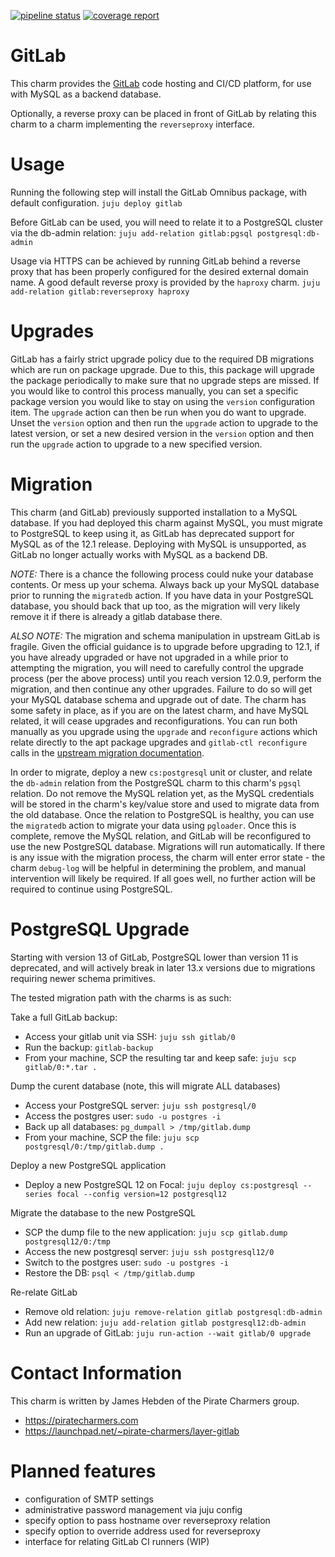 [![pipeline status](https://git.ec0.io/pirate-charmers/charm-gitlab/badges/master/pipeline.svg)](https://git.ec0.io/pirate-charmers/charm-gitlab/commits/master)
[![coverage report](https://git.ec0.io/pirate-charmers/charm-gitlab/badges/master/coverage.svg)](https://git.ec0.io/pirate-charmers/charm-gitlab/commits/master)

# GitLab 

This charm provides the [GitLab](https://gitlab.com) code hosting and CI/CD platform, for use with MySQL as a backend database.

Optionally, a reverse proxy can be placed in front of GitLab by relating this charm to a charm implementing the `reverseproxy` interface.

# Usage

Running the following step will install the GitLab Omnibus package,
with default configuration.
`juju deploy gitlab`

Before GitLab can be used, you will need to relate it to a
PostgreSQL cluster via the db-admin relation:
`juju add-relation gitlab:pgsql postgresql:db-admin`

Usage via HTTPS can be achieved by running GitLab behind a reverse
proxy that has been properly configured for the desired external
domain name. A good default reverse proxy is provided by the
`haproxy` charm.
`juju add-relation gitlab:reverseproxy haproxy`

# Upgrades

GitLab has a fairly strict upgrade policy due to the required
DB migrations which are run on package upgrade. Due to this,
this package will upgrade the package periodically to make sure
that no upgrade steps are missed. If you would like to control
this process manually, you can set a specific package version
you would like to stay on using the `version` configuration
item. The `upgrade` action can then be run when you do want to
upgrade. Unset the `version` option and then run the `upgrade`
action to upgrade to the latest version, or set a new desired
version in the `version` option and then run the `upgrade`
action to upgrade to a new specified version.

# Migration
This charm (and GitLab) previously supported installation to
a MySQL database. If you had deployed this charm against MySQL,
you must migrate to PostgreSQL to keep using it, as GitLab
has deprecated support for MySQL as of the 12.1 release. Deploying
with MySQL is unsupported, as GitLab no longer actually
works with MySQL as a backend DB.

*NOTE:* There is a chance the following process could nuke your
database contents. Or mess up your schema. Always back up your
MySQL database prior to running the `migratedb` action.
If you have data in your PostgreSQL database, you should back
that up too, as the migration will very likely remove it if
there is already a gitlab database there.

*ALSO NOTE:* The migration and schema manipulation in upstream
GitLab is fragile. Given the official guidance is to upgrade
before upgrading to 12.1, if you have already upgraded or have
not upgraded in a while prior to attempting the migration, you
will need to carefully control the upgrade process (per the
above process) until you reach version 12.0.9, perform the
migration, and then continue any other upgrades. Failure to do
so will get your MySQL database schema and upgrade out of date.
The charm has some safety in place, as if you are on the latest
charm, and have MySQL related, it will cease upgrades and
reconfigurations. You can run both manually as you upgrade using
the `upgrade` and `reconfigure` actions which relate directly to
the apt package upgrades and `gitlab-ctl reconfigure` calls in
the [upstream migration
documentation](https://docs.gitlab.com/ce/update/mysql_to_postgresql.html).

In order to migrate, deploy a new `cs:postgresql` unit or cluster, and
relate the `db-admin` relation from the PostgreSQL charm to this
charm's `pgsql` relation. Do not remove the MySQL relation yet, as 
the MySQL credentials will be stored in the charm's key/value
store and used to migrate data from the old database. Once the
relation to PostgreSQL is healthy, you can use the `migratedb`
action to migrate your data using `pgloader`. Once this is complete,
remove the MySQL relation, and GitLab will be reconfigured to use
the new PostgreSQL database. Migrations will run automatically.
If there is any issue with the migration process, the charm will
enter error state - the charm `debug-log` will be helpful in
determining the problem, and manual intervention will likely be
required. If all goes well, no further action will be required
to continue using PostgreSQL.

# PostgreSQL Upgrade

Starting with version 13 of GitLab, PostgreSQL lower than version 11
is deprecated, and will actively break in later 13.x versions due
to migrations requiring newer schema primitives.

The tested migration path with the charms is as such:

Take a full GitLab backup:
 * Access your gitlab unit via SSH: `juju ssh gitlab/0`
 * Run the backup: `gitlab-backup`
 * From your machine, SCP the resulting tar and keep safe: `juju scp gitlab/0:*.tar .`

Dump the curent database (note, this will migrate ALL databases)
 * Access your PostgreSQL server: `juju ssh postgresql/0`
 * Access the postgres user: `sudo -u postgres -i`
 * Back up all databases: `pg_dumpall > /tmp/gitlab.dump`
 * From your machine, SCP the file: `juju scp postgresql/0:/tmp/gitlab.dump .`

Deploy a new PostgreSQL application
 * Deploy a new PostgreSQL 12 on Focal: `juju deploy cs:postgresql --series focal --config version=12 postgresql12`

Migrate the database to the new PostgreSQL
 * SCP the dump file to the new application: `juju scp gitlab.dump postgresql12/0:/tmp`
 * Access the new postgresql server: `juju ssh postgresql12/0`
 * Switch to the postgres user: `sudo -u postgres -i `
 * Restore the DB: `psql < /tmp/gitlab.dump`

Re-relate GitLab
 * Remove old relation: `juju remove-relation gitlab postgresql:db-admin`
 * Add new relation: `juju add-relation gitlab postgresql12:db-admin`
 * Run an upgrade of GitLab: `juju run-action --wait gitlab/0 upgrade`

# Contact Information

This charm is written by James Hebden of the Pirate Charmers group.

  - https://piratecharmers.com
  - https://launchpad.net/~pirate-charmers/layer-gitlab

# Planned features

  - configuration of SMTP settings
  - administrative password management via juju config
  - specify option to pass hostname over reverseproxy relation
  - specify option to override address used for reverseproxy
  - interface for relating GitLab CI runners (WIP)
